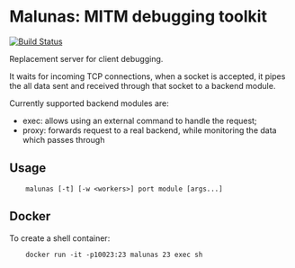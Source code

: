 # Malunas: MITM debugging toolkit

[![Build Status](https://travis-ci.org/normantas/malunas.png)](https://travis-ci.org/normantas/malunas)

Replacement server for client debugging.

It waits for incoming TCP connections, when a socket is accepted,
it pipes the all data sent and received through that socket to
a backend module.

Currently supported backend modules are:
- exec: allows using an external command to handle the request; 
- proxy: forwards request to a real backend, while monitoring the data
  which passes through

## Usage

```
    malunas [-t] [-w <workers>] port module [args...] 
```

## Docker

To create a shell container:
```
    docker run -it -p10023:23 malunas 23 exec sh
```
